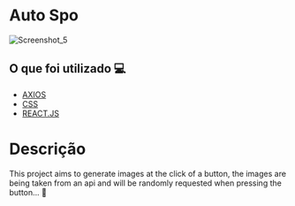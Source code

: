 <h1> Auto Spo </h1>

![Screenshot_5](https://user-images.githubusercontent.com/96798145/183433731-154222e0-93a7-46a3-a0c8-e934c82945d5.png)


<h2> O que foi utilizado 💻 </h2>

- [AXIOS]()
- [CSS]()
- [REACT.JS]()


<h1> Descrição </h1>
<p> This project aims to generate images at the click of a button, the images are being taken from an api and will be randomly requested when pressing the button... 🚀</p>

